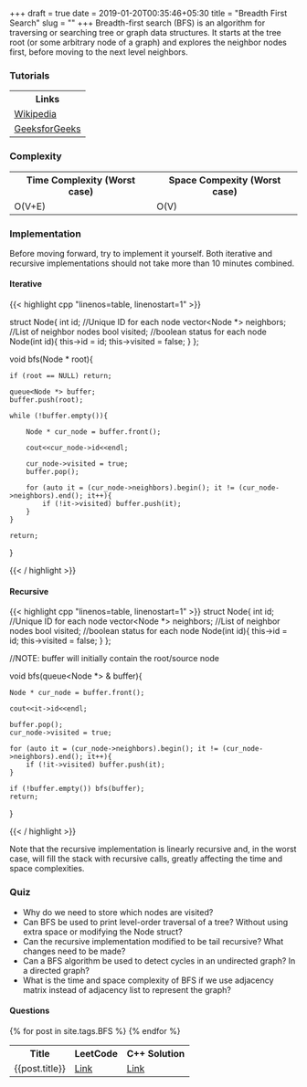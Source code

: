 +++ 
draft = true
date = 2019-01-20T00:35:46+05:30
title = "Breadth First Search"
slug = "" 
+++
Breadth-first search (BFS) is an algorithm for traversing or searching tree or graph data structures. It starts at the tree root (or some arbitrary node of a graph) and explores the neighbor nodes first, before moving to the next level neighbors.
<!--more-->
<h3> Tutorials </h3>

<table>
  <tr>
    <th>Links</th>
  </tr>
  <tr>
      <td><a href="https://en.wikipedia.org/wiki/Breadth-first_search">Wikipedia</a></td>
  </tr>
  <tr>
      <td><a href="https://www.geeksforgeeks.org/breadth-first-traversal-for-a-graph/">GeeksforGeeks</a></td>
  </tr>
</table>


<h3> Complexity </h3>
<table>
  <tr>
    <th>Time Complexity (Worst case)</th>
    <th>Space Compexity (Worst case)</th>
  </tr>
  <tr>
    <td>O(V+E)</td>
    <td>O(V)</td>
  </tr>
</table>

<h3> Implementation </h3>

Before moving forward, try to implement it yourself. Both iterative and recursive implementations should not take more than 10 minutes combined.

<h4> Iterative </h4>
{{< highlight cpp "linenos=table, linenostart=1" >}}

struct Node{
    int id;                     //Unique ID for each node
    vector<Node *> neighbors;   //List of neighbor nodes
    bool visited;               //boolean status for each node
    Node(int id){
        this->id = id;
        this->visited = false;
    }
};

void bfs(Node * root){

    if (root == NULL) return;
    
    queue<Node *> buffer;
    buffer.push(root);
    
    while (!buffer.empty()){
        
        Node * cur_node = buffer.front();
        
        cout<<cur_node->id<<endl;

        cur_node->visited = true;
        buffer.pop();
        
        for (auto it = (cur_node->neighbors).begin(); it != (cur_node->neighbors).end(); it++){
            if (!it->visited) buffer.push(it);
        }
    }

    return;
}

{{< / highlight >}}

<h4> Recursive </h4>

{{< highlight cpp "linenos=table, linenostart=1" >}}
struct Node{
    int id;                     //Unique ID for each node
    vector<Node *> neighbors;   //List of neighbor nodes
    bool visited;               //boolean status for each node
    Node(int id){
        this->id = id;
        this->visited = false;
    }
};


//NOTE: buffer will initially contain the root/source node

void bfs(queue<Node *> & buffer){
    
    Node * cur_node = buffer.front();

    cout<<it->id<<endl;

    buffer.pop();               
    cur_node->visited = true;

    for (auto it = (cur_node->neighbors).begin(); it != (cur_node->neighbors).end(); it++){
        if (!it->visited) buffer.push(it);
    }

    if (!buffer.empty()) bfs(buffer);
    return;
}

{{< / highlight >}}

Note that the recursive implementation is linearly recursive and, in the worst case, will fill the stack with recursive calls, greatly affecting the time and space complexities.

<h3> Quiz </h3>

<ul>
    <li> Why do we need to store which nodes are visited? </li>
    <li> Can BFS be used to print level-order traversal of a tree? Without using extra space or modifying the Node struct? </li>
    <li> Can the recursive implementation modified to be tail recursive? What changes need to be made? </li>
    <li> Can a BFS algorithm be used to detect cycles in an undirected graph? In a directed graph?</li>
    <li> What is the time and space complexity of BFS if we use adjacency matrix instead of adjacency list to represent the graph?</li>
</ul>

<h4> Questions </h4>


<table>
  <tr>
    <th>Title</th>
    <th>LeetCode</th>
    <th>C++ Solution</th>
  </tr>
  {% for post in site.tags.BFS %}
  <tr>
      <td>{{post.title}}</td>
      <td><a href={{post.leetcode}}>Link</a></td>
      <td><a href={{post.solution}}>Link</a></td>
  </tr>  
  {% endfor %}
</table>
